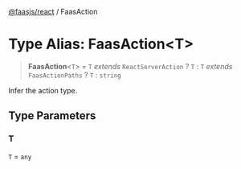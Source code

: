 [@faasjs/react](../README.md) / FaasAction

# Type Alias: FaasAction\<T\>

> **FaasAction**\<`T`\> = `T` *extends* `ReactServerAction` ? `T` : `T` *extends* `FaasActionPaths` ? `T` : `string`

Infer the action type.

## Type Parameters

### T

`T` = `any`
